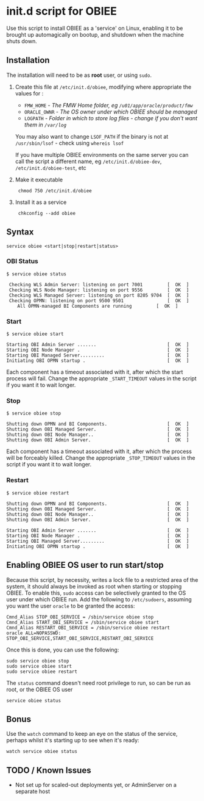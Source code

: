 # init.d script for OBIEE

Use this script to install OBIEE as a 'service' on Linux, enabling it to be brought up automagically on bootup, and shutdown when the machine shuts down.

## Installation

The installation will need to be as **root** user, or using `sudo`.

1. Create this file at `/etc/init.d/obiee`, modifying where appropriate the values for : 
	* `FMW_HOME` - *The FMW Home folder, eg `/u01/app/oracle/product/fmw`*
	* `ORACLE_OWNR` - *The OS owner under which OBIEE should be managed*
	* `LOGPATH` - *Folder in which to store log files - change if you don't want them in `/var/log`*

	You may also want to change `LSOF_PATH` if the binary is not at `/usr/sbin/lsof` - check using `whereis lsof`

	If you have multiple OBIEE environments on the same server you can call the script a different name, eg `/etc/init.d/obiee-dev`, `/etc/init.d/obiee-test`, etc

2. Make it executable

		chmod 750 /etc/init.d/obiee

3. Install it as a service

		chkconfig --add obiee

## Syntax

	service obiee <start|stop|restart|status>

### OBI Status

	$ service obiee status

	 Checking WLS Admin Server: listening on port 7001         [  OK  ]
	 Checking WLS Node Manager: listening on port 9556         [  OK  ]
	 Checking WLS Managed Server: listening on port 8205 9704  [  OK  ]
	 Checking OPMN: listening on port 9500 9501                [  OK  ]
		All OPMN-managed BI Components are running         [  OK  ]

### Start

	$ service obiee start

	Starting OBI Admin Server .......                          [  OK  ]
	Starting OBI Node Manager .                                [  OK  ]
	Starting OBI Managed Server.........                       [  OK  ]
	Initiating OBI OPMN startup .                              [  OK  ]

Each component has a timeout associated with it, after which the start process will fail. Change the appropriate `_START_TIMEOUT` values in the script if you want it to wait longer.

### Stop

	$ service obiee stop

	Shutting down OPMN and BI Components.                      [  OK  ]
	Shutting down OBI Managed Server.                          [  OK  ]
	Shutting down OBI Node Manager..                           [  OK  ]
	Shutting down OBI Admin Server.                            [  OK  ]

Each component has a timeout associated with it, after which the process will be forceably killed. Change the appropriate `_STOP_TIMEOUT` values in the script if you want it to wait longer.

### Restart

	$ service obiee restart

	Shutting down OPMN and BI Components.                      [  OK  ]
	Shutting down OBI Managed Server.                          [  OK  ]
	Shutting down OBI Node Manager..                           [  OK  ]
	Shutting down OBI Admin Server.                            [  OK  ]

	Starting OBI Admin Server .......                          [  OK  ]
	Starting OBI Node Manager .                                [  OK  ]
	Starting OBI Managed Server.........                       [  OK  ]
	Initiating OBI OPMN startup .                              [  OK  ]

## Enabling OBIEE OS user to run start/stop

Because this script, by necessity, writes a lock file to a restricted area of the system, it should always be invoked as root when starting or stopping OBIEE. To enable this, `sudo` access can be selectively granted to the OS user under which OBIEE run. Add the following to `/etc/sudoers`, assuming you want the user `oracle` to be granted the access:

	Cmnd_Alias STOP_OBI_SERVICE = /sbin/service obiee stop
	Cmnd_Alias START_OBI_SERVICE = /sbin/service obiee start
	Cmnd_Alias RESTART_OBI_SERVICE = /sbin/service obiee restart
	oracle ALL=NOPASSWD: STOP_OBI_SERVICE,START_OBI_SERVICE,RESTART_OBI_SERVICE

Once this is done, you can use the following: 

	sudo service obiee stop
	sudo service obiee start
	sudo service obiee restart

The `status` command doesn't need root privilege to run, so can be run as root, or the OBIEE OS user

	service obiee status


## Bonus

Use the `watch` command to keep an eye on the status of the service, perhaps whilst it's starting up to see when it's ready: 

	watch service obiee status


## TODO / Known Issues

* Not set up for scaled-out deployments yet, or AdminServer on a separate host
